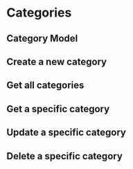 # Categories

## Category Model

## Create a new category

## Get all categories

## Get a specific category

## Update a specific category

## Delete a specific category
